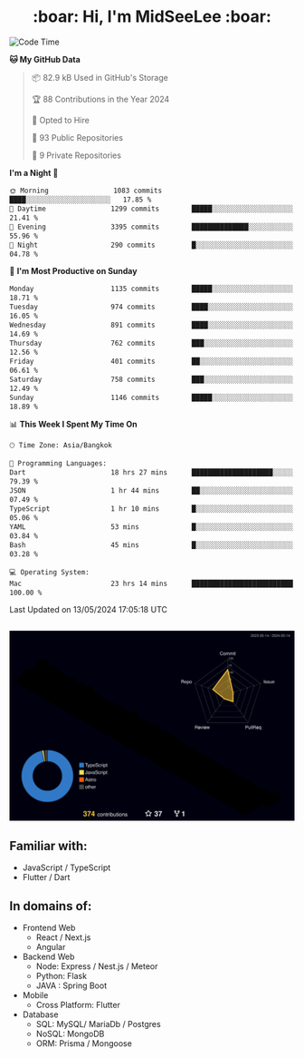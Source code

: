 <h1 align="center"> :boar: Hi, I'm MidSeeLee :boar:</h1>
 
<!--START_SECTION:waka-->
![Code Time](http://img.shields.io/badge/Code%20Time-1%2C630%20hrs%2059%20mins-blue)

**🐱 My GitHub Data** 

> 📦 82.9 kB Used in GitHub's Storage 
 > 
> 🏆 88 Contributions in the Year 2024
 > 
> 💼 Opted to Hire
 > 
> 📜 93 Public Repositories 
 > 
> 🔑 9 Private Repositories 
 > 
**I'm a Night 🦉** 

```text
🌞 Morning                1083 commits        ████░░░░░░░░░░░░░░░░░░░░░   17.85 % 
🌆 Daytime                1299 commits        █████░░░░░░░░░░░░░░░░░░░░   21.41 % 
🌃 Evening                3395 commits        ██████████████░░░░░░░░░░░   55.96 % 
🌙 Night                  290 commits         █░░░░░░░░░░░░░░░░░░░░░░░░   04.78 % 
```
📅 **I'm Most Productive on Sunday** 

```text
Monday                   1135 commits        █████░░░░░░░░░░░░░░░░░░░░   18.71 % 
Tuesday                  974 commits         ████░░░░░░░░░░░░░░░░░░░░░   16.05 % 
Wednesday                891 commits         ████░░░░░░░░░░░░░░░░░░░░░   14.69 % 
Thursday                 762 commits         ███░░░░░░░░░░░░░░░░░░░░░░   12.56 % 
Friday                   401 commits         ██░░░░░░░░░░░░░░░░░░░░░░░   06.61 % 
Saturday                 758 commits         ███░░░░░░░░░░░░░░░░░░░░░░   12.49 % 
Sunday                   1146 commits        █████░░░░░░░░░░░░░░░░░░░░   18.89 % 
```


📊 **This Week I Spent My Time On** 

```text
🕑︎ Time Zone: Asia/Bangkok

💬 Programming Languages: 
Dart                     18 hrs 27 mins      ████████████████████░░░░░   79.39 % 
JSON                     1 hr 44 mins        ██░░░░░░░░░░░░░░░░░░░░░░░   07.49 % 
TypeScript               1 hr 10 mins        █░░░░░░░░░░░░░░░░░░░░░░░░   05.06 % 
YAML                     53 mins             █░░░░░░░░░░░░░░░░░░░░░░░░   03.84 % 
Bash                     45 mins             █░░░░░░░░░░░░░░░░░░░░░░░░   03.28 % 

💻 Operating System: 
Mac                      23 hrs 14 mins      █████████████████████████   100.00 % 
```


 Last Updated on 13/05/2024 17:05:18 UTC
<!--END_SECTION:waka-->

##

![](./profile-3d-contrib/profile-night-rainbow.svg)

## Familiar with:
- JavaScript / TypeScript
- Flutter / Dart

## In domains of:
- Frontend Web
  - React / Next.js
  - Angular
- Backend Web
  - Node: Express / Nest.js / Meteor
  - Python: Flask
  - JAVA : Spring Boot
- Mobile
  - Cross Platform: Flutter
- Database
  - SQL: MySQL/ MariaDb / Postgres
  - NoSQL: MongoDB
  - ORM: Prisma / Mongoose
